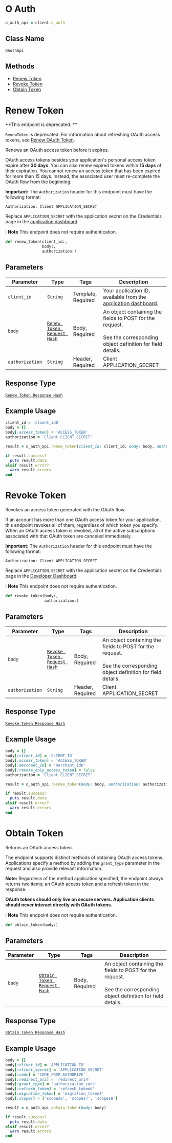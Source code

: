 # O Auth

```ruby
o_auth_api = client.o_auth
```

## Class Name

`OAuthApi`

## Methods

* [Renew Token](/doc/api/o-auth.md#renew-token)
* [Revoke Token](/doc/api/o-auth.md#revoke-token)
* [Obtain Token](/doc/api/o-auth.md#obtain-token)


# Renew Token

**This endpoint is deprecated. **

`RenewToken` is deprecated. For information about refreshing OAuth access tokens, see
[Renew OAuth Token](https://developer.squareup.com/docs/oauth-api/cookbook/renew-oauth-tokens).

Renews an OAuth access token before it expires.

OAuth access tokens besides your application's personal access token expire after __30 days__.
You can also renew expired tokens within __15 days__ of their expiration.
You cannot renew an access token that has been expired for more than 15 days.
Instead, the associated user must re-complete the OAuth flow from the beginning.

__Important:__ The `Authorization` header for this endpoint must have the
following format:

```
Authorization: Client APPLICATION_SECRET
```

Replace `APPLICATION_SECRET` with the application secret on the Credentials
page in the [application dashboard](https://connect.squareup.com/apps).

:information_source: **Note** This endpoint does not require authentication.

```ruby
def renew_token(client_id:,
                body:,
                authorization:)
```

## Parameters

| Parameter | Type | Tags | Description |
|  --- | --- | --- | --- |
| `client_id` | `String` | Template, Required | Your application ID, available from the [application dashboard](https://connect.squareup.com/apps). |
| `body` | [`Renew Token Request Hash`](/doc/models/renew-token-request.md) | Body, Required | An object containing the fields to POST for the request.<br><br>See the corresponding object definition for field details. |
| `authorization` | `String` | Header, Required | Client APPLICATION_SECRET |

## Response Type

[`Renew Token Response Hash`](/doc/models/renew-token-response.md)

## Example Usage

```ruby
client_id = 'client_id8'
body = {}
body[:access_token] = 'ACCESS_TOKEN'
authorization = 'Client CLIENT_SECRET'

result = o_auth_api.renew_token(client_id: client_id, body: body, authorization: authorization)

if result.success?
  puts result.data
elsif result.error?
  warn result.errors
end
```


# Revoke Token

Revokes an access token generated with the OAuth flow.

If an account has more than one OAuth access token for your application, this
endpoint revokes all of them, regardless of which token you specify. When an
OAuth access token is revoked, all of the active subscriptions associated
with that OAuth token are canceled immediately.

__Important:__ The `Authorization` header for this endpoint must have the
following format:

```
Authorization: Client APPLICATION_SECRET
```

Replace `APPLICATION_SECRET` with the application secret on the Credentials
page in the [Developer Dashboard](https://developer.squareup.com/apps).

:information_source: **Note** This endpoint does not require authentication.

```ruby
def revoke_token(body:,
                 authorization:)
```

## Parameters

| Parameter | Type | Tags | Description |
|  --- | --- | --- | --- |
| `body` | [`Revoke Token Request Hash`](/doc/models/revoke-token-request.md) | Body, Required | An object containing the fields to POST for the request.<br><br>See the corresponding object definition for field details. |
| `authorization` | `String` | Header, Required | Client APPLICATION_SECRET |

## Response Type

[`Revoke Token Response Hash`](/doc/models/revoke-token-response.md)

## Example Usage

```ruby
body = {}
body[:client_id] = 'CLIENT_ID'
body[:access_token] = 'ACCESS_TOKEN'
body[:merchant_id] = 'merchant_id6'
body[:revoke_only_access_token] = false
authorization = 'Client CLIENT_SECRET'

result = o_auth_api.revoke_token(body: body, authorization: authorization)

if result.success?
  puts result.data
elsif result.error?
  warn result.errors
end
```


# Obtain Token

Returns an OAuth access token.

The endpoint supports distinct methods of obtaining OAuth access tokens.
Applications specify a method by adding the `grant_type` parameter
in the request and also provide relevant information.

__Note:__ Regardless of the method application specified,
the endpoint always returns two items; an OAuth access token and
a refresh token in the response.

__OAuth tokens should only live on secure servers. Application clients
should never interact directly with OAuth tokens__.

:information_source: **Note** This endpoint does not require authentication.

```ruby
def obtain_token(body:)
```

## Parameters

| Parameter | Type | Tags | Description |
|  --- | --- | --- | --- |
| `body` | [`Obtain Token Request Hash`](/doc/models/obtain-token-request.md) | Body, Required | An object containing the fields to POST for the request.<br><br>See the corresponding object definition for field details. |

## Response Type

[`Obtain Token Response Hash`](/doc/models/obtain-token-response.md)

## Example Usage

```ruby
body = {}
body[:client_id] = 'APPLICATION_ID'
body[:client_secret] = 'APPLICATION_SECRET'
body[:code] = 'CODE_FROM_AUTHORIZE'
body[:redirect_uri] = 'redirect_uri4'
body[:grant_type] = 'authorization_code'
body[:refresh_token] = 'refresh_token6'
body[:migration_token] = 'migration_token4'
body[:scopes] = ['scopes6', 'scopes7', 'scopes8']

result = o_auth_api.obtain_token(body: body)

if result.success?
  puts result.data
elsif result.error?
  warn result.errors
end
```

